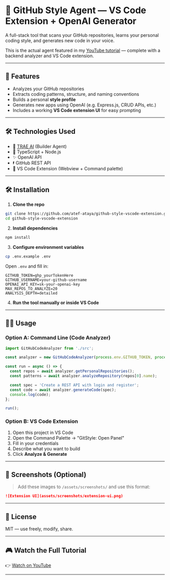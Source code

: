 # 🧠 GitHub Style Agent — VS Code Extension + OpenAI Generator

A full-stack tool that scans your GitHub repositories, learns your personal coding style, and generates new code in your voice.

This is the actual agent featured in my [YouTube tutorial](https://youtube.com/your-video-link) — complete with a backend analyzer and VS Code extension.

---

## 🚀 Features

* Analyzes your GitHub repositories
* Extracts coding patterns, structure, and naming conventions
* Builds a personal **style profile**
* Generates new apps using OpenAI (e.g. Express.js, CRUD APIs, etc.)
* Includes a working **VS Code extension UI** for easy prompting

---

## 🛠️ Technologies Used

* 🧠 [TRAE AI](https://trae.ai/) (Builder Agent)
* 🔆 TypeScript + Node.js
* ✨ OpenAI API
* 🖡️ GitHub REST API
* 🧹 VS Code Extension (Webview + Command palette)

---

## 🛠️ Installation

1. **Clone the repo**

```bash
git clone https://github.com/atef-ataya/github-style-vscode-extension.git
cd github-style-vscode-extension
```

2. **Install dependencies**

```bash
npm install
```

3. **Configure environment variables**

```bash
cp .env.example .env
```

Open `.env` and fill in:

```env
GITHUB_TOKEN=ghp_yourTokenHere
GITHUB_USERNAME=your-github-username
OPENAI_API_KEY=sk-your-openai-key
MAX_REPOS_TO_ANALYZE=20
ANALYSIS_DEPTH=detailed
```

4. **Run the tool manually or inside VS Code**

---

## 🧑‍💻 Usage

### Option A: Command Line (Code Analyzer)

```ts
import GitHubCodeAnalyzer from './src';

const analyzer = new GitHubCodeAnalyzer(process.env.GITHUB_TOKEN, process.env.GITHUB_USERNAME);

const run = async () => {
  const repos = await analyzer.getPersonalRepositories();
  const patterns = await analyzer.analyzeRepository(repos[0].name);

  const spec = 'Create a REST API with login and register';
  const code = await analyzer.generateCode(spec);
  console.log(code);
};

run();
```

### Option B: VS Code Extension

1. Open this project in VS Code
2. Open the Command Palette → "GitStyle: Open Panel"
3. Fill in your credentials
4. Describe what you want to build
5. Click **Analyze & Generate**

---

## 📸 Screenshots (Optional)

> Add these images to `/assets/screenshots/` and use this format:

```md
![Extension UI](assets/screenshots/extension-ui.png)
```

---

## 🧪 License

MIT — use freely, modify, share.

---

## 🎮 Watch the Full Tutorial

👉 [Watch on YouTube](https://youtube.com/your-video-link)

---

